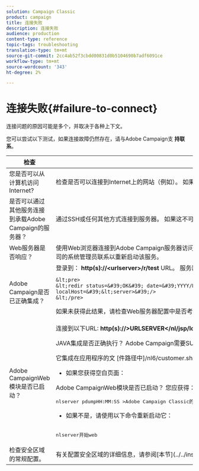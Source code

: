 ```yaml
---
solution: Campaign Classic
product: campaign
title: 连接失败
description: 连接失败
audience: production
content-type: reference
topic-tags: troubleshooting
translation-type: tm+mt
source-git-commit: 2cc4ab52f3cbdd00831d0b5104690b7adf6091ce
workflow-type: tm+mt
source-wordcount: '343'
ht-degree: 2%

---
```



# 连接失败{#failure-to-connect}

连接问题的原因可能是多个，并取决于各种上下文。

您可以尝试以下测试，如果连接故障仍然存在，请与Adobe Campaign支 **持联系**。



<table> 
 <thead> 
  <tr> 
   <th>检查<br /> </th> 
   <th>解决方案<br /> </th> 
  </tr> 
 </thead> 
 <tbody> 
  <tr> 
   <td>您是否可以从计算机访问Internet?</td> 
   <td>检查是否可以连接到Internet上的网站（例如）。 如果无法连接，则问题出在您的计算机上。 与系统管理员联系。</td>
  </tr>
  <tr> 
   <td>是否可以通过其他服务连接到承载Adobe Campaign的服务器？</td> 
   <td>通过SSH或任何其他方式连接到服务器。 如果这不可能，则主机公司有问题。 与系统管理员联系。</td>
  </tr>
  <tr> 
   <td>Web服务器是否响应？</td> 
   <td>使用Web浏览器连接到Adobe Campaign服务器访问URL: <b>http(s):// &lt;urlserver&gt;</b>。 如果它没有响应，则计算机上停止Web服务器。 请与主机公司的系统管理员联系以重新启动该服务。</td>
  </tr>
  <tr> 
   <td>Adobe Campaign是否已正确集成？</td> 
   <td>登录到： <b>http(s)://&lt;urlserver&gt;/r/test</b> URL。 服务器应返回以下类型的消息：

    &lt;pre>
    &lt;redir status=&#39;OK&#39; date=&#39;YYYY/MM/DD HH:MM:SS&#39; build=&#39;XXXX&#39; host=&#39;&lt;hostname>&#39; localHost=&#39;&lt;server>&#39;/>
    &lt;/pre>
如果未获得此结果，请检查Web服务器配置中是否考虑了集成。</td>
</tr>
  <tr> 
   <td>Adobe CampaignWeb模块是否已启动？</td> 
   <td>连接到以下URL: <b>http(s)://&gt;URLSERVER&lt;/nl/jsp/logon.jsp</b>*如果您获得Tomcat Java错误：

JAVA集成是否正确执行？ Adobe Campaign需要SUN JDK。

它集成在应用程序的文 [件路径中]/nl6/customer.sh

* 如果您获得空白页面：

Adobe CampaignWeb模块是否已启动？ 您应获得：

<pre>
nlserver pdumpHH:MM:SS &gt;Adobe Campaign Classic的应用程序服务器(7.X YY.R内部版本XXX@SHA1),DD/MM/YYYY[...]web@default(27515)- 55.2 Mb[...]
</pre>

* 如果不是，请使用以下命令重新启动它：

<pre>        
nlserver开始web
</pre>
</td>
</tr>
  <tr>
  	<td>检查安全区域的常规配置。</td>
  	<td>有关配置安全区域的详细信息，请参阅[本节](../../installation/using/configuring-campaign-server.md#defining-security-zones)</td>
  </tr>
 </tbody> 
</table>
